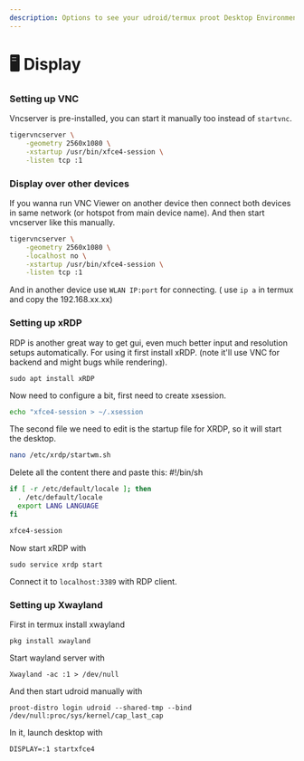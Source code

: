```yaml
---
description: Options to see your udroid/termux proot Desktop Environment
---
```


# 🖥️ Display

### Setting up VNC

Vncserver is pre-installed, you can start it manually too instead of `startvnc`.

```bash
tigervncserver \
    -geometry 2560x1080 \
    -xstartup /usr/bin/xfce4-session \
    -listen tcp :1 
```

### Display over other devices

If you wanna run VNC Viewer on another device then connect both devices in same network (or hotspot from main device name). And then start vncserver like this manually.

```bash
tigervncserver \
    -geometry 2560x1080 \
    -localhost no \
    -xstartup /usr/bin/xfce4-session \
    -listen tcp :1 
```

And in another device use `WLAN IP:port` for connecting. ( use `ip a` in termux and copy the 192.168.xx.xx)

### Setting up xRDP

RDP is another great way to get gui, even much better input and resolution setups automatically. For using it first install xRDP. (note it'll use VNC for backend and might bugs while rendering).

```
sudo apt install xRDP
```

Now need to configure a bit, first need to create xsession.

```bash
echo "xfce4-session > ~/.xsession
```

The second file we need to edit is the startup file for XRDP, so it will start the desktop.

```bash
nano /etc/xrdp/startwm.sh
```

Delete all the content there and paste this: #!/bin/sh

```bash
if [ -r /etc/default/locale ]; then
  . /etc/default/locale
  export LANG LANGUAGE
fi

xfce4-session 
```

Now start xRDP with

```
sudo service xrdp start
```

Connect it to `localhost:3389` with RDP client.

### Setting up Xwayland

First in termux install xwayland

```
pkg install xwayland
```

Start wayland server with

```
Xwayland -ac :1 > /dev/null
```

And then start udroid manually with

```
proot-distro login udroid --shared-tmp --bind /dev/null:proc/sys/kernel/cap_last_cap
```

In it, launch desktop with

```
DISPLAY=:1 startxfce4
```

